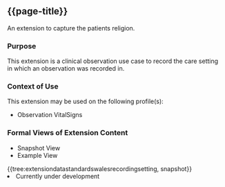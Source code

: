<div class="warning"><span class="ImplementWarn"></span></div>

## {{page-title}}
An extension to capture the patients religion.

### Purpose
This extension is a clinical observation use case to record the care setting in which an observation was recorded in.

### Context of Use
This extension may be used on the following profile(s):
* Observation VitalSigns

### Formal Views of Extension Content
<div class="tab-wrap">
  <ul class="tab-head">
    <li class="tablink tab-active" onclick="openCity(this,'tabsnap')" data-target="tabsnap">
      Snapshot View
    </li>
    <li class="tablink" onclick="openCity(this,'tabeg')" data-target="tabeg">
      Example View
    </li>
  </ul>
  <div class="tab-main">
    <div id="tabsnap" class="tabcontent active">      
      {{tree:extensiondatastandardswalesrecordingsetting, snapshot}}
    </div>
    <div id="tabeg" class="tabcontent">
      <list>
         <li>Currently under development</li>
      </list>
    </div>
  </div>
</div>